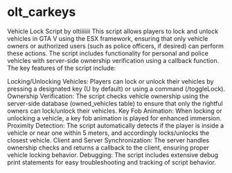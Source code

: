 # olt_carkeys

Vehicle Lock Script by oltiiiiiii
This script allows players to lock and unlock vehicles in GTA V using the ESX framework, ensuring that only vehicle owners or authorized users (such as police officers, if desired) can perform these actions. The script includes functionality for personal and police vehicles with server-side ownership verification using a callback function. The key features of the script include:

Locking/Unlocking Vehicles: Players can lock or unlock their vehicles by pressing a designated key (U by default) or using a command (/toggleLock).
Ownership Verification: The script checks vehicle ownership using the server-side database (owned_vehicles table) to ensure that only the rightful owners can lock/unlock their vehicles.
Key Fob Animation: When locking or unlocking a vehicle, a key fob animation is played for enhanced immersion.
Proximity Detection: The script automatically detects if the player is inside a vehicle or near one within 5 meters, and accordingly locks/unlocks the closest vehicle.
Client and Server Synchronization: The server handles ownership checks and returns a callback to the client, ensuring proper vehicle locking behavior.
Debugging: The script includes extensive debug print statements for easy troubleshooting and tracking of script behavior.
